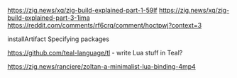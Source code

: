 https://zig.news/xq/zig-build-explained-part-1-59lf
https://zig.news/xq/zig-build-explained-part-3-1ima
https://reddit.com/comments/rf6crq/comment/hoctpwj?context=3

installArtifact
Specifying packages

https://github.com/teal-language/tl - write Lua stuff in Teal?

https://zig.news/ranciere/zoltan-a-minimalist-lua-binding-4mp4
